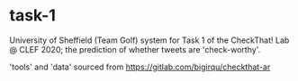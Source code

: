 # task-1

University of Sheffield (Team Golf) system for Task 1 of the CheckThat! Lab @ CLEF 2020; the prediction of whether tweets are 'check-worthy'.

'tools' and 'data' sourced from https://gitlab.com/bigirqu/checkthat-ar
